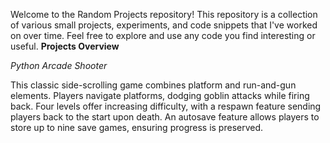 Welcome to the Random Projects repository! This repository is a collection of various small projects, experiments, and code snippets that I've worked on over time. Feel free to explore and use any code you find interesting or useful.
**Projects Overview**


*Python Arcade Shooter*

This classic side-scrolling game combines platform and run-and-gun elements. Players navigate platforms, dodging goblin attacks while firing back. Four levels offer increasing difficulty, with a respawn feature sending players back to the start upon death. An autosave feature allows players to store up to nine save games, ensuring progress is preserved.
